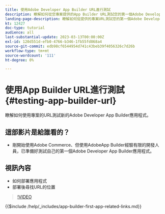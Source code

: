 ```yaml
---
title: 使用Adobe Developer App Builder URL進行測試
description: 瞭解如何從您專案提供的App Builder URL測試您的第一個Adobe Developer App Builder應用程式。
landing-page-description: 瞭解如何從提供的專案URL測試您的第一個Adobe Developer App Builder應用程式。
kt: 12427
doc-type: tutorial
audience: all
last-substantial-update: 2023-03-13T00:00:00Z
exl-id: 120d551d-efb0-4766-b346-1fb55fd868a4
source-git-commit: edb98cf6544954d741c43beb39f4056326c7d26b
workflow-type: tm+mt
source-wordcount: '111'
ht-degree: 0%

---
```


# 使用App Builder URL進行測試 {#testing-app-builder-url}

瞭解如何使用專案的URL測試新的Adobe Developer App Builder應用程式。

## 這部影片是給誰看的？

* 剛開始使用Adobe Commerce、但使用AdobeApp Builder經驗有限的開發人員，已準備好測試自己的第一個Adobe Developer App Builder應用程式。

## 視訊內容

* 如何部署應用程式
* 部署後尋找URL的位置

>[!VIDEO](https://video.tv.adobe.com/v/3416664?quality=12&learn=on)

{{$include /help/_includes/app-builder-first-app-related-links.md}}
